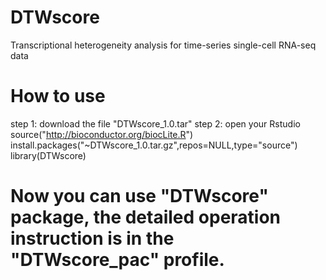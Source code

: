 # DTWscore
Transcriptional heterogeneity analysis for time-series single-cell RNA-seq data
# How to use
step 1: download the file "DTWscore_1.0.tar" 
step 2: open your Rstudio
source("http://bioconductor.org/biocLite.R")
install.packages("~DTWscore_1.0.tar.gz",repos=NULL,type="source")
library(DTWscore)
# Now you can use "DTWscore" package, the detailed operation instruction is in the "DTWscore_pac" profile.
